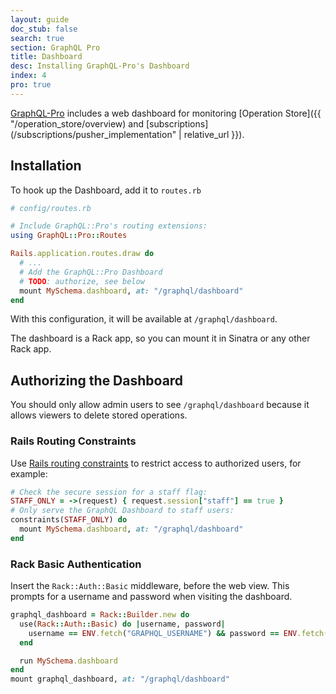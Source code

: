```yaml
---
layout: guide
doc_stub: false
search: true
section: GraphQL Pro
title: Dashboard
desc: Installing GraphQL-Pro's Dashboard
index: 4
pro: true
---
```



[GraphQL-Pro](https://graphql.pro) includes a web dashboard for monitoring [Operation Store]({{ "/operation_store/overview) and  [subscriptions](/subscriptions/pusher_implementation" | relative_url }}).

<!-- TODO image -->

## Installation

To hook up the Dashboard, add it to `routes.rb`

```ruby
# config/routes.rb

# Include GraphQL::Pro's routing extensions:
using GraphQL::Pro::Routes

Rails.application.routes.draw do
  # ...
  # Add the GraphQL::Pro Dashboard
  # TODO: authorize, see below
  mount MySchema.dashboard, at: "/graphql/dashboard"
end
```

With this configuration, it will be available at `/graphql/dashboard`.

The dashboard is a Rack app, so you can mount it in Sinatra or any other Rack app.

## Authorizing the Dashboard

You should only allow admin users to see `/graphql/dashboard` because it allows viewers to delete stored operations.

### Rails Routing Constraints

Use [Rails routing constraints](https://api.rubyonrails.org/v5.1/classes/ActionDispatch/Routing/Mapper/Scoping.html#method-i-constraints) to restrict access to authorized users, for example:

```ruby
# Check the secure session for a staff flag:
STAFF_ONLY = ->(request) { request.session["staff"] == true }
# Only serve the GraphQL Dashboard to staff users:
constraints(STAFF_ONLY) do
  mount MySchema.dashboard, at: "/graphql/dashboard"
end
```

### Rack Basic Authentication

Insert the `Rack::Auth::Basic` middleware, before the web view. This prompts for a username and password when visiting the dashboard.

```ruby
graphql_dashboard = Rack::Builder.new do
  use(Rack::Auth::Basic) do |username, password|
    username == ENV.fetch("GRAPHQL_USERNAME") && password == ENV.fetch("GRAPHQL_PASSWORD")
  end

  run MySchema.dashboard
end
mount graphql_dashboard, at: "/graphql/dashboard"
```
